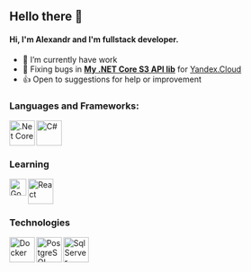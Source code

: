 ## Hello there 👋

#### Hi, I'm Alexandr and I'm fullstack developer.

- 🔭 I’m currently have work
- 🐛 Fixing bugs in **[My .NET Core S3 API lib](https://github.com/DubZero/AspNetCore.Yandex.ObjectStorage)** for [Yandex.Cloud](cloud.yandex.ru)
- 👍 Open to suggestions for help or improvement

### Languages and Frameworks:

<img align="left" alt=".Net Core" width="45px" src="https://upload.wikimedia.org/wikipedia/commons/thumb/e/ee/.NET_Core_Logo.svg/512px-.NET_Core_Logo.svg.png" />
<img align="rigth" alt="C#" width="45px" src="https://static.cdnlogo.com/logos/c/27/c.svg" />

### Learning

<img align="left" alt="Go lang" width="30px" src="https://seeklogo.com/images/G/go-logo-046185B647-seeklogo.com.png" />
<img align="rigth" alt="React" width="45px" src="https://upload.wikimedia.org/wikipedia/commons/thumb/a/a7/React-icon.svg/1280px-React-icon.svg.png" />

### Technologies

<img align="left" alt="Docker" width="45px" src="https://cdn.worldvectorlogo.com/logos/docker.svg" />
<img align="left" alt="PostgreSQL" width="45px" src="https://upload.wikimedia.org/wikipedia/commons/thumb/2/29/Postgresql_elephant.svg/1200px-Postgresql_elephant.svg.png" />
<img align="rigth" alt="Sql Server" width="45px" src="https://www.svgrepo.com/show/303229/microsoft-sql-server-logo.svg" />

<!--
**DubZero/DubZero** is a ✨ _special_ ✨ repository because its `README.md` (this file) appears on your GitHub profile.
-->
